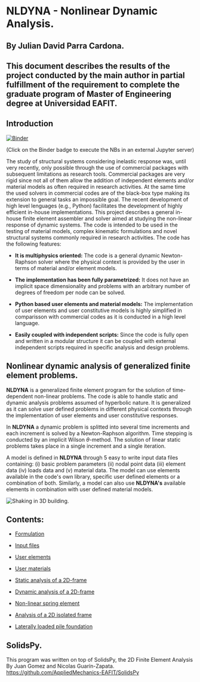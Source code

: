 # NLDYNA - Nonlinear Dynamic Analysis.

## By Julian David Parra Cardona.

## This document describes the results of the project conducted by the main author in partial fulfillment of the requirement to complete the graduate program of Master of Engineering degree at Universidad EAFIT.

## Introduction

[![Binder](https://mybinder.org/badge_logo.svg)](https://mybinder.org/v2/gh/jgomezc1/nldyna/master)

(Click on the Binder badge to execute the NBs in an external Jupyter server)

The study of structural systems considering inelastic response was, until very recently, only possible through the use of commercial packages with subsequent limitations as research tools. Commercial packages are very rigid since not all of them allow the addition of independent elements and/or material models as often required in research activities. At the same time the used solvers in commercial codes are of the black-box type making its extension to general tasks an impossible goal. The recent development of high level lenguages (e.g., Python) facilitates the development of highly efficient in-house implementations. This project describes a general in-house finite element assembler and solver aimed at studying the non-linear response of dynamic systems. The code is intended to be used in the testing of material models, complex kinematic formulations and novel structural systems commonly required in research activities. The code has the following features:

* **It is multiphysics oriented:** The code is a general dynamic Newton-Raphson solver where the physical context is provided by the user in terms of material and/or element models.

* **The implementation has been fully parametrized:** It does not have an implicit space dimensionality and problems with an arbitrary number of degrees of freedom per node can be solved.

* **Python based user elements and material models:** The implementation of user elements and user constitutive models is highly simplified in comparisson with commercial codes as it is conducted in a high level language.

* **Easily coupled with independent scripts:** Since the code is fully open and written in a modular structure it can be coupled with external independent scripts required in specific analysis and design problems.


## Nonlinear dynamic analysis of generalized finite element problems.
**NLDYNA** is a generalized finite element program for the solution of time-dependent non-linear problems. The code is able to handle static and dynamic analysis problems assumed of hyperbolic nature. It is generalized as it can solve user defined problems in different physical contexts through the implementation of user elements and user constitutive responses.

In **NLDYNA** a dynamic problem is splitted into several time increments and each increment is solved by a Newton-Raphson algorithm. Time stepping is conducted by an implicit Wilson $\theta$-method. The solution of linear static problems takes place in a single increment and a single iteration. 

A model is defined in **NLDYNA** through 5 easy to write input data files containing: (i) basic problem parameters (ii) nodal point data (iii) element data (iv) loads data and (v) material data. The model can use elements available in the code's own library, specific user defined elements or a combination of both. Similarly, a model can also use **NLDYNA's** available elements in combination with user defined material models.

![Shaking in 3D building.](./notebooks/img/Model_Page.png)

## Contents:

* [Formulation](https://nbviewer.jupyter.org/github/jgomezc1/nldyna/blob/master/notebooks/02_Formulation.ipynb)

* [Input files](https://nbviewer.jupyter.org/github/jgomezc1/nldyna/blob/master/notebooks/03_NLDYNA.ipynb)

* [User elements](https://nbviewer.jupyter.org/github/jgomezc1/nldyna/blob/master/notebooks/04_UEL_subroutine.ipynb)

* [User materials](https://nbviewer.jupyter.org/github/jgomezc1/nldyna/blob/master/notebooks/05_UMAT_subroutine.ipynb)

* [Static analysis of a 2D-frame](https://nbviewer.jupyter.org/github/jgomezc1/nldyna/blob/master/notebooks/06_Example01.ipynb)

* [Dynamic analysis of a 2D-frame](https://nbviewer.jupyter.org/github/jgomezc1/nldyna/blob/master/notebooks/07_Example02.ipynb)

* [Non-linear spring element](https://nbviewer.jupyter.org/github/jgomezc1/nldyna/blob/master/notebooks/08_Example03.ipynb)

* [Analysis of a 2D isolated frame](https://nbviewer.jupyter.org/github/jgomezc1/nldyna/blob/master/notebooks/09_Example04.ipynb)

* [Laterally loaded pile foundation](https://nbviewer.jupyter.org/github/jgomezc1/nldyna/blob/master/notebooks/10_Example05.ipynb)

## SolidsPy.
This program was written on top of SolidsPy, the 2D Finite Element Analysis By Juan Gomez and Nicolas Guarín-Zapata.
https://github.com/AppliedMechanics-EAFIT/SolidsPy
